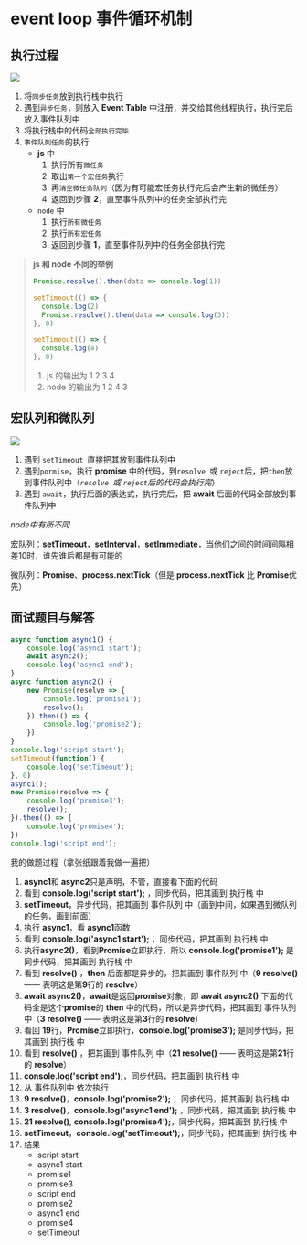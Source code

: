 #  event loop 事件循环机制

## 执行过程

![](https://cdn.jsdelivr.net/gh/kingmusi/blogImages/img/2019-12-25-14-37-45.png)

1. 将`同步任务`放到执行栈中执行
2. 遇到`异步任务`，则放入 **Event Table** 中注册，并交给其他线程执行，执行完后放入事件队列中
3. 将执行栈中的代码`全部执行完毕`
4. `事件队列任务`的执行
   - **js** 中
     1. 执行所有`微任务`
     2. 取出`第一个宏任务`执行
     3. 再`清空微任务队列`（因为有可能宏任务执行完后会产生新的微任务）
     4. 返回到步骤 **2**，直至事件队列中的任务全部执行完
   - `node` 中
     1. 执行`所有微任务`
     2. 执行`所有宏任务`
     3. 返回到步骤 **1**，直至事件队列中的任务全部执行完

> **js 和 node 不同的举例**
>
> ```js
> Promise.resolve().then(data => console.log(1))
> 
> setTimeout(() => {
> 	console.log(2)
> 	Promise.resolve().then(data => console.log(3))
> }, 0)
> 
> setTimeout(() => {
> 	console.log(4)
> }, 0)
> ```
>
> 1. js 的输出为  1 2 3 4
> 2. node 的输出为  1 2 4 3

## 宏队列和微队列

![](https://cdn.jsdelivr.net/gh/kingmusi/blogImages/img/2019-12-25-14-49-42.png)

1. 遇到 `setTimeout `直接把其放到事件队列中
2. 遇到`pormise`，执行 **promise** 中的代码，到`resolve `或 `reject`后，把`then`放到事件队列中（*`resolve `或 `reject`后的代码会执行完*）
3. 遇到 `await`，执行后面的表达式，执行完后，把 **await** 后面的代码全部放到事件队列中



*node中有所不同*

宏队列：**setTimeout**，**setInterval**，**setImmediate**，当他们之间的时间间隔相差10时，谁先谁后都是有可能的

微队列：**Promise**、**process.nextTick**（但是 **process.nextTick** 比 **Promise**优先）

## 面试题目与解答

```javascript
async function async1() {
    console.log('async1 start');
    await async2();
    console.log('async1 end');
}
async function async2() {
    new Promise(resolve => {
        console.log('promise1');
        resolve();
    }).then(() => {
        console.log('promise2');
    })
}
console.log('script start');
setTimeout(function() {
    console.log('setTimeout');
}, 0)
async1();
new Promise(resolve => {
    console.log('promise3');
    resolve();
}).then(() => {
    console.log('promise4');
})
console.log('script end');
```

我的做题过程（拿张纸跟着我做一遍把）

1. **async1**和 **async2**只是声明，不管，直接看下面的代码
2. 看到 **console.log('script start');** ，同步代码，把其画到 执行栈 中
3. **setTimeout**，异步代码，把其画到 事件队列 中（画到中间，如果遇到微队列的任务，画到前面）
4. 执行 **async1**，看 **async1**函数
5. 看到 **console.log('async1 start');** ，同步代码，把其画到 执行栈 中
6. 执行**async2()**，看到**Promise**立即执行，所以 **console.log('promise1');** 是同步代码，把其画到 执行栈 中
7. 看到 **resolve()** ，**then** 后面都是异步的，把其画到 事件队列 中（**9 resolve()** —— 表明这是第**9**行的 **resolve**）
8. **await async2()**，**await**是返回**promise**对象，即 **await async2()** 下面的代码全是这个**promise**的 **then** 中的代码，所以是异步代码，把其画到 事件队列 中（**3 resolve()** —— 表明这是第**3**行的 **resolve**）
9. 看回 **19**行，**Promise**立即执行，**console.log('promise3');** 是同步代码，把其画到 执行栈 中
10. 看到 **resolve()** ，把其画到 事件队列 中（**21 resolve()** —— 表明这是第**21**行的 **resolve**）
11. **console.log('script end');**，同步代码，把其画到 执行栈 中
12. 从 事件队列中 依次执行
13. **9 resolve()**，**console.log('promise2');** ，同步代码，把其画到 执行栈 中
14. **3 resolve()**，**console.log('async1 end');** ，同步代码，把其画到 执行栈 中
15. **21 resolve()**, **console.log('promise4');**，同步代码，把其画到 执行栈 中
16. **setTimeout**，**console.log('setTimeout');**，同步代码，把其画到 执行栈 中
17. 结果
    - script start
    - async1 start
    - promise1
    - promise3
    - script end
    - promise2
    - async1 end
    - promise4
    - setTimeout